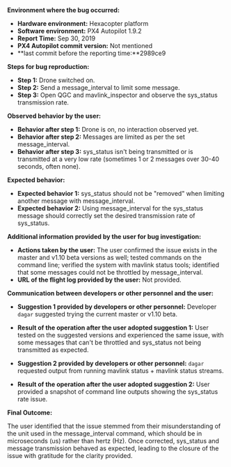 **Environment where the bug occurred:**

- **Hardware environment:** Hexacopter platform
- **Software environment:** PX4 Autopilot 1.9.2
- **Report Time:** Sep 30, 2019
- **PX4 Autopilot commit version:** Not mentioned
- **last commit before the reporting time:**2989ce9

**Steps for bug reproduction:**

- **Step 1:** Drone switched on.
- **Step 2:** Send a message_interval to limit some message.
- **Step 3:** Open QGC and mavlink_inspector and observe the sys_status transmission rate.

**Observed behavior by the user:**

- **Behavior after step 1:** Drone is on, no interaction observed yet.
- **Behavior after step 2:** Messages are limited as per the set message_interval.
- **Behavior after step 3:** sys_status isn't being transmitted or is transmitted at a very low rate (sometimes 1 or 2 messages over 30-40 seconds, often none).

**Expected behavior:**

- **Expected behavior 1:** sys_status should not be "removed" when limiting another message with message_interval.
- **Expected behavior 2:** Using message_interval for the sys_status message should correctly set the desired transmission rate of sys_status.

**Additional information provided by the user for bug investigation:**

- **Actions taken by the user:** The user confirmed the issue exists in the master and v1.10 beta versions as well; tested commands on the command line; verified the system with mavlink status tools; identified that some messages could not be throttled by message_interval.
- **URL of the flight log provided by the user:** Not provided.

**Communication between developers or other personnel and the user:**

- **Suggestion 1 provided by developers or other personnel:** Developer `dagar` suggested trying the current master or v1.10 beta.
- **Result of the operation after the user adopted suggestion 1:** User tested on the suggested versions and experienced the same issue, with some messages that can't be throttled and sys_status not being transmitted as expected.
  
- **Suggestion 2 provided by developers or other personnel:** `dagar` requested output from running mavlink status + mavlink status streams.
- **Result of the operation after the user adopted suggestion 2:** User provided a snapshot of command line outputs showing the sys_status rate issue.

**Final Outcome:**

The user identified that the issue stemmed from their misunderstanding of the unit used in the message_interval command, which should be in microseconds (us) rather than hertz (Hz). Once corrected, sys_status and message transmission behaved as expected, leading to the closure of the issue with gratitude for the clarity provided.
